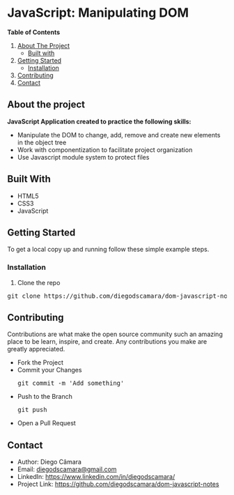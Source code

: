 # JavaScript: Manipulating DOM

**Table of Contents**
1. [About The Project](https://github.com/diegodscamara/dom-javascript-notes/blob/master/README.md#about-the-project "About The Project")
	- [Built with](https://github.com/diegodscamara/dom-javascript-notes/blob/master/README.md#built-with "Built with")
2. [Getting Started](https://github.com/diegodscamara/dom-javascript-notes/blob/master/README.md#getting-started "Getting Started")
	- [Installation](https://github.com/diegodscamara/dom-javascript-notes/blob/master/README.md#installation "Installation")
3. [Contributing](https://github.com/diegodscamara/dom-javascript-notes/blob/master/README.md#contributing "Contributing")
4. [Contact](https://github.com/diegodscamara/dom-javascript-notes/blob/master/README.md#contact "Contact")

## About the project 

**JavaScript Application created to practice the following skills:**
- Manipulate the DOM to change, add, remove and create new elements in the object tree
- Work with componentization to facilitate project organization
- Use Javascript module system to protect files

## Built With

- HTML5
- CSS3
- JavaScript

## Getting Started

To get a local copy up and running follow these simple example steps.

### Installation

1. Clone the repo
<pre>git clone https://github.com/diegodscamara/dom-javascript-notes</pre>

## Contributing

Contributions are what make the open source community such an amazing place to be learn, inspire, and create. Any contributions you make are greatly appreciated.

- Fork the Project
- Commit your Changes <pre>git commit -m 'Add something'</pre>
- Push to the Branch <pre>git push</pre>
- Open a Pull Request

## Contact

- Author: Diego Câmara
- Email: [diegodscamara@gmail.com](mailto:diegodscamara@gmail.com "diegodscamara@gmail.com")
- LinkedIn: https://www.linkedin.com/in/diegodscamara/ 
- Project Link: https://github.com/diegodscamara/dom-javascript-notes
